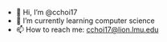 - 👋 Hi, I’m @cchoi17
- 🌱 I’m currently learning computer science
- 📫 How to reach me: cchoi17@lion.lmu.edu

<!---
cchoi17/cchoi17 is a ✨ special ✨ repository because its `README.md` (this file) appears on your GitHub profile.
You can click the Preview link to take a look at your changes.
--->
